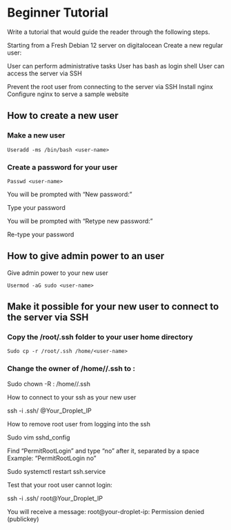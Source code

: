 <h1>Beginner Tutorial</h1>


Write a tutorial that would guide the reader through the following steps.

Starting from a Fresh Debian 12 server on digitalocean
Create a new regular user:

User can perform administrative tasks
User has bash as login shell
User can access the server via SSH


Prevent the root user from connecting to the server via SSH
Install nginx
Configure nginx to serve a sample website


<h2>How to create a new user</h2>


<h3>Make a new user</h3>

```Useradd -ms /bin/bash <user-name>```

<h3>Create a password for your user</h3>

```Passwd <user-name>```


You will be prompted with “New password:”

Type your password

You will be prompted with “Retype new password:”

Re-type your password 

<h2>How to give admin power to an user</h2>

Give admin power to your new user

```Usermod -aG sudo <user-name>```


<h2>Make it possible for your new user to connect to the server via SSH</h2>

<h3>Copy the /root/.ssh folder to your user home directory</h3>

```Sudo cp -r /root/.ssh /home/<user-name>```

<h3>Change the owner of /home/<user-name>/.ssh to <user-name>:<user-group></h3>

Sudo chown -R <user-name>:<user-group> /home/<user-name>/.ssh


How to connect to your ssh as your new user

ssh -i .ssh/<key-name> <user-name>@Your_Droplet_IP


How to remove root user from logging into the ssh

Sudo vim sshd_config

Find “PermitRootLogin” and type “no” after it, separated by a space
Example: “PermitRootLogin no”

Sudo systemctl restart ssh.service

Test that your root user cannot login:

ssh -i .ssh/<key-name> root@Your_Droplet_IP

You will receive a message:
root@your-droplet-ip: Permission denied (publickey)
